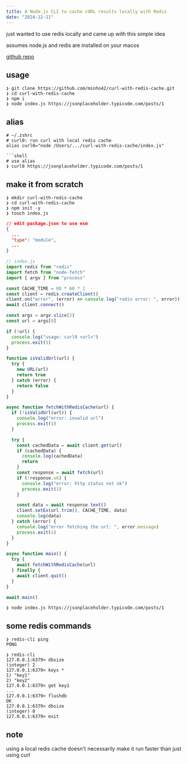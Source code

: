 ```yaml
---
title: A Node.js CLI to cache cURL results locally with Redis
date: "2024-12-11"
---
```


just wanted to use redis locally and came up with this simple idea

assumes node.js and redis are installed on your macos

[github repo](https://github.com/minho42/curl-with-redis-cache)

## usage

```shell
❯ git clone https://github.com/minho42/curl-with-redis-cache.git
❯ cd curl-with-redis-cache
❯ npm i
❯ node index.js https://jsonplaceholder.typicode.com/posts/1
```

## alias

````shell
# ~/.zshrc
# curl0: run curl with local redis cache
alias curl0="node /Users/.../curl-with-redis-cache/index.js"

```shell
# use alias
❯ curl0 https://jsonplaceholder.typicode.com/posts/1
````

## make it from scratch

```shell
❯ mkdir curl-with-redis-cache
❯ cd curl-with-redis-cache
❯ npm init -y
❯ touch index.js
```

```json
// edit package.json to use esm
{
  ...
  "type": "module",
  ...
}
```

```js
// index.js
import redis from "redis"
import fetch from "node-fetch"
import { argv } from "process"

const CACHE_TIME = 60 * 60 * 1
const client = redis.createClient()
client.on("error", (error) => console.log("redis error: ", error))
await client.connect()

const args = argv.slice(2)
const url = args[0]

if (!url) {
  console.log("usage: curl0 <url>")
  process.exit(1)
}

function isValidUrl(url) {
  try {
    new URL(url)
    return true
  } catch (error) {
    return false
  }
}

async function fetchWithRedisCache(url) {
  if (!isValidUrl(url)) {
    console.log("error: invalid url")
    process.exit(1)
  }

  try {
    const cachedData = await client.get(url)
    if (cachedData) {
      console.log(cachedData)
      return
    }
    const response = await fetch(url)
    if (!response.ok) {
      console.log("error: http status not ok")
      process.exit(1)
    }

    const data = await response.text()
    client.setEx(url.trim(), CACHE_TIME, data)
    console.log(data)
  } catch (error) {
    console.log("error fetching the url: ", error.message)
    process.exit(1)
  }
}

async function main() {
  try {
    await fetchWithRedisCache(url)
  } finally {
    await client.quit()
  }
}

await main()
```

```shell
❯ node index.js https://jsonplaceholder.typicode.com/posts/1
```

## some redis commands

```shell
❯ redis-cli ping
PONG

❯ redis-cli
127.0.0.1:6379> dbsize
(integer) 2
127.0.0.1:6379> keys *
1) "key1"
2) "key2"
127.0.0.1:6379> get key1
...
127.0.0.1:6379> flushdb
OK
127.0.0.1:6379> dbsize
(integer) 0
127.0.0.1:6379> exit
```

## note

using a local redis cache doesn't necessarily make it run faster than just using curl
